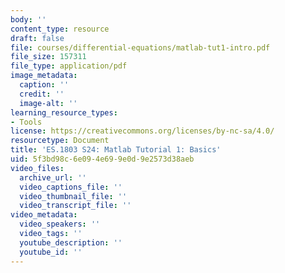 ```yaml
---
body: ''
content_type: resource
draft: false
file: courses/differential-equations/matlab-tut1-intro.pdf
file_size: 157311
file_type: application/pdf
image_metadata:
  caption: ''
  credit: ''
  image-alt: ''
learning_resource_types:
- Tools
license: https://creativecommons.org/licenses/by-nc-sa/4.0/
resourcetype: Document
title: 'ES.1803 S24: Matlab Tutorial 1: Basics'
uid: 5f3bd98c-6e09-4e69-9e0d-9e2573d38aeb
video_files:
  archive_url: ''
  video_captions_file: ''
  video_thumbnail_file: ''
  video_transcript_file: ''
video_metadata:
  video_speakers: ''
  video_tags: ''
  youtube_description: ''
  youtube_id: ''
---
```

